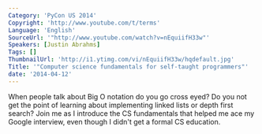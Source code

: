 ```yaml
---
Category: 'PyCon US 2014'
Copyright: 'http://www.youtube.com/t/terms'
Language: 'English'
SourceUrl: '"http://www.youtube.com/watch?v=nEquiifH33w"'
Speakers: [Justin Abrahms]
Tags: []
ThumbnailUrl: 'http://i1.ytimg.com/vi/nEquiifH33w/hqdefault.jpg'
Title: '"Computer science fundamentals for self-taught programmers"'
date: '2014-04-12'
---
```

When people talk about Big O notation do you go cross eyed? Do you not get the point of learning about implementing linked lists or depth first search? Join me as I introduce the CS fundamentals that helped me ace my Google interview, even though I didn't get a formal CS education.